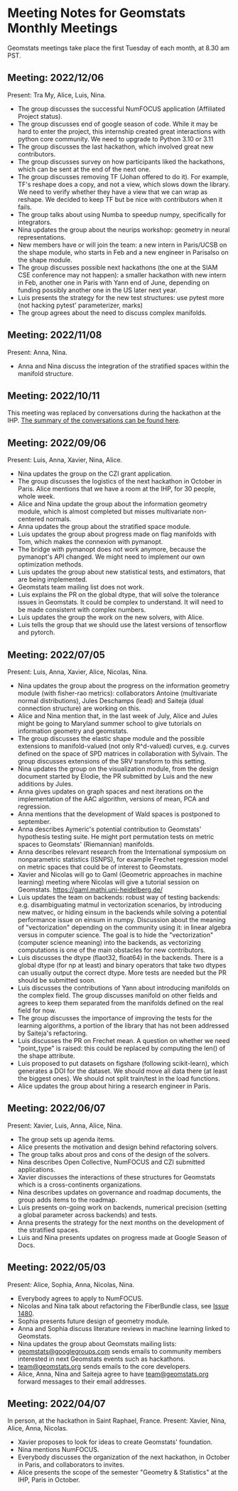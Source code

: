 Meeting Notes for Geomstats Monthly Meetings
============================================

Geomstats meetings take place the first Tuesday of each month, at 8.30 am PST.

Meeting: 2022/12/06
-------------------
Present: Tra My, Alice, Luis, Nina.

- The group discusses the successful NumFOCUS application (Affiliated Project status).
- The group discusses end of google season of code. While it may be hard to enter the project, this internship created great interactions with python core community. We need to upgrade to Python 3.10 or 3.11
- The group discusses the last hackathon, which involved great new contributors. 
- The group discusses survey on how participants liked the hackathons, which can be sent at the end of the next one.
- The group discusses removing TF (Johan offered to do it). For example, TF's reshape does a copy, and not a view, which slows down the library. We need to verify whether they have a view that we can wrap as reshape. We decided to keep TF but be nice with contributors when it fails.
- The group talks about using Numba to speedup numpy, specifically for integrators.
- Nina updates the group about the neurips workshop: geometry in neural representations.
- New members have or will join the team: a new intern in Paris/UCSB on the shape module, who starts in Feb and a new engineer in Parisalso on the shape module.
- The group discusses possible next hackathons (the one at the SIAM CSE conference may not happen): a smaller hackathon with new intern in Feb, another one in Paris with Yann end of June, depending on funding possibly another one in the US later next year.
- Luis presents the strategy for the new test structures: use pytest more (not hacking pytest' parameterizer, marks)
- The group agrees about the need to discuss complex manifolds.


Meeting: 2022/11/08
-------------------
Present: Anna, Nina.
- Anna and Nina discuss the integration of the stratified spaces within the manifold structure.

Meeting: 2022/10/11
-------------------
This meeting was replaced by conversations during the hackathon at the IHP. [The summary of the conversations can be found here](https://github.com/geomstats/geomstats/pull/1716).

Meeting: 2022/09/06
-------------------
Present: Luis, Anna, Xavier, Nina, Alice.
- Nina updates the group on the CZI grant application.
- The group discusses the logistics of the next hackathon in October in Paris. Alice mentions that we have a room at the IHP, for 30 people, whole week.
- Alice and Nina update the group about the information geometry module, which is almost completed but misses multivariate non-centered normals.
- Anna updates the group about the stratified space module.
- Luis updates the group about progress made on flag manifolds with Tom, which makes the connexion with pymanopt. 
- The bridge with pymanopt does not work anymore, because the pymanopt's API changed. We might need to implement our own optimization methods.
- Luis updates the group about new statistical tests, and estimators, that are being implemented.
- Geomstats team mailing list does not work.
- Luis explains the PR on the global dtype, that will solve the tolerance issues in Geomstats. It could be complex to understand. It will need to be made consistent with complex numbers.
- Luis updates the group the work on the new solvers, with Alice.
- Luis tells the group that we should use the latest versions of tensorflow and pytorch.

Meeting: 2022/07/05
-------------------
Present: Luis, Anna, Xavier, Alice, Nicolas, Nina.

- Nina updates the group about the progress on the information geometry module (with fisher-rao metrics): collaborators Antoine (multivariate normal distributions), Jules Deschamps (lead) and Saiteja (dual connection structure) are working on this.
- Alice and Nina mention that, in the last week of July, Alice and Jules might be going to Maryland summer school to give tutorials on information geometry and geomstats.
- The group discusses the elastic shape module and the possible extensions to manifold-valued (not only R^d-valued) curves, e.g. curves defined on the space of SPD matrices in collaboration with Sylvain. The group discusses extensions of the SRV transform to this setting.
- Nina updates the group on the visualization module, from the design document started by Elodie, the PR submitted by Luis and the new additions by Jules.
- Anna gives updates on graph spaces and next iterations on the implementation of the AAC algorithm, versions of mean, PCA and regression.
- Anna mentions that the development of Wald spaces is postponed to september.
- Anna describes Aymeric's potential contribution to Geomstats' hypothesis testing suite. He might port permutation tests on metric spaces to Geomstats' (Riemannian) manifolds.
- Anna describes relevant research from the International symposium on nonparametric statistics (ISNPS), for example Frechet regression model on metric spaces that could be of interest to Geomstats.
- Xavier and Nicolas will go to Gaml (Geometric approaches in machine learning) meeting where Nicolas will give a tutorial session on Geomstats. https://gaml.mathi.uni-heidelberg.de/ 
- Luis updates the team on backends: robust way of testing backends: e.g. disambiguating matmul in vectorization scenarios, by introducing new matvec, or hiding einsum in the backends while solving a potential performance issue on einsum in numpy. Discussion about the meaning of "vectorization" depending on the community using it: in linear algebra versus in computer science. The goal is to hide the "vectorization" (computer science meaning) into the backends, as vectorizing computations is one of the main obstacles for new contributors.
- Luis discusses the dtype (flaot32, float64) in the backends. There is a global dtype (for np at least) and binary operators that take two dtypes can usually output the correct dtype. More tests are needed but the PR should be submitted soon.
- Luis discusses the contributions of Yann about introducing manifolds on the complex field. The group discusses manifold on other fields and agrees to keep them separated from the manifolds defined on the real field for now.
- The group discusses the importance of improving the tests for the learning algorithms, a portion of the library that has not been addressed by Saiteja's refactoring.
- Luis discusses the PR on Frechet mean. A question on whether we need "point_type" is raised: this could be replaced by computing the len() of the shape attribute.
- Luis proposed to put datasets on figshare (following scikit-learn), which generates a DOI for the dataset. We should move all data there (at least the biggest ones). We should not split train/test in the load functions.
- Alice updates the group about hiring a research engineer in Paris.


Meeting: 2022/06/07
-------------------
Present: Xavier, Luis, Anna, Alice, Nina.

- The group sets up agenda items.
- Alice presents the motivation and design behind refactoring solvers.
- The group talks about pros and cons of the design of the solvers.
- Nina describes Open Collective, NumFOCUS and CZI submitted applications.
- Xavier discusses the interactions of these structures for Geomstats which is a cross-continents organizations.
- Nina describes updates on governance and roadmap documents, the group adds items to the roadmap.
- Luis presents on-going work on backends, numerical precision (setting a global parameter across backends) and tests.
- Anna presents the strategy for the next months on the development of the stratified spaces.
- Luis and Nina presents updates on progress made at Google Season of Docs.

Meeting: 2022/05/03
-------------------

Present: Alice, Sophia, Anna, Nicolas, Nina.

- Everybody agrees to apply to NumFOCUS.
- Nicolas and Nina talk about refactoring the FiberBundle class, see [Issue 1480](https://github.com/geomstats/geomstats/issues/1480).
- Sophia presents future design of geometry module.
- Anna and Sophia discuss literature reviews in machine learning linked to Geomstats.
- Nina updates the group about Geomstats mailing lists: 
 - geomstats@googlegroups.com sends emails to community members interested in next Geomstats events such as hackathons.
 - team@geomstats.org sends emails to the core developers.
 - Alice, Anna, Nina and Saiteja agree to have team@geomstats.org forward messages to their email addresses.

Meeting: 2022/04/07
-------------------

In person, at the hackathon in Saint Raphael, France.
Present: Xavier, Nina, Alice, Anna, Nicolas.

- Xavier proposes to look for ideas to create Geomstats' foundation.
- Nina mentions NumFOCUS.
- Everybody discusses the organization of the next hackathon, in October in Paris, and collaborators to invites.
- Alice presents the scope of the semester "Geometry & Statistics" at the IHP, Paris in October.
